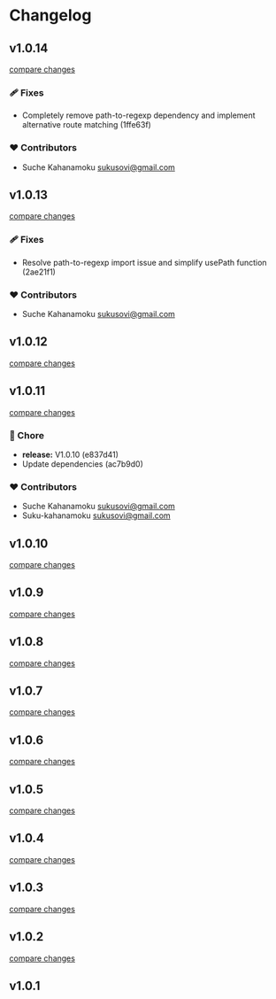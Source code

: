 # Changelog


## v1.0.14

[compare changes](https://undefined/undefined/compare/v1.0.13...v1.0.14)

### 🩹 Fixes

- Completely remove path-to-regexp dependency and implement alternative route matching (1ffe63f)

### ❤️ Contributors

- Suche Kahanamoku <sukusovi@gmail.com>

## v1.0.13

[compare changes](https://undefined/undefined/compare/v1.0.12...v1.0.13)

### 🩹 Fixes

- Resolve path-to-regexp import issue and simplify usePath function (2ae21f1)

### ❤️ Contributors

- Suche Kahanamoku <sukusovi@gmail.com>

## v1.0.12

[compare changes](https://undefined/undefined/compare/v1.0.11...v1.0.12)

## v1.0.11

[compare changes](https://undefined/undefined/compare/v1.0.10...v1.0.11)

### 🏡 Chore

- **release:** V1.0.10 (e837d41)
- Update dependencies (ac7b9d0)

### ❤️ Contributors

- Suche Kahanamoku <sukusovi@gmail.com>
- Suku-kahanamoku <sukusovi@gmail.com>

## v1.0.10

[compare changes](https://undefined/undefined/compare/v1.0.9...v1.0.10)

## v1.0.9

[compare changes](https://undefined/undefined/compare/v1.0.8...v1.0.9)

## v1.0.8

[compare changes](https://undefined/undefined/compare/v1.0.7...v1.0.8)

## v1.0.7

[compare changes](https://undefined/undefined/compare/v1.0.6...v1.0.7)

## v1.0.6

[compare changes](https://undefined/undefined/compare/v1.0.5...v1.0.6)

## v1.0.5

[compare changes](https://undefined/undefined/compare/v1.0.4...v1.0.5)

## v1.0.4

[compare changes](https://undefined/undefined/compare/v1.0.3...v1.0.4)

## v1.0.3

[compare changes](https://undefined/undefined/compare/v1.0.2...v1.0.3)

## v1.0.2

[compare changes](https://undefined/undefined/compare/v1.0.1...v1.0.2)

## v1.0.1

